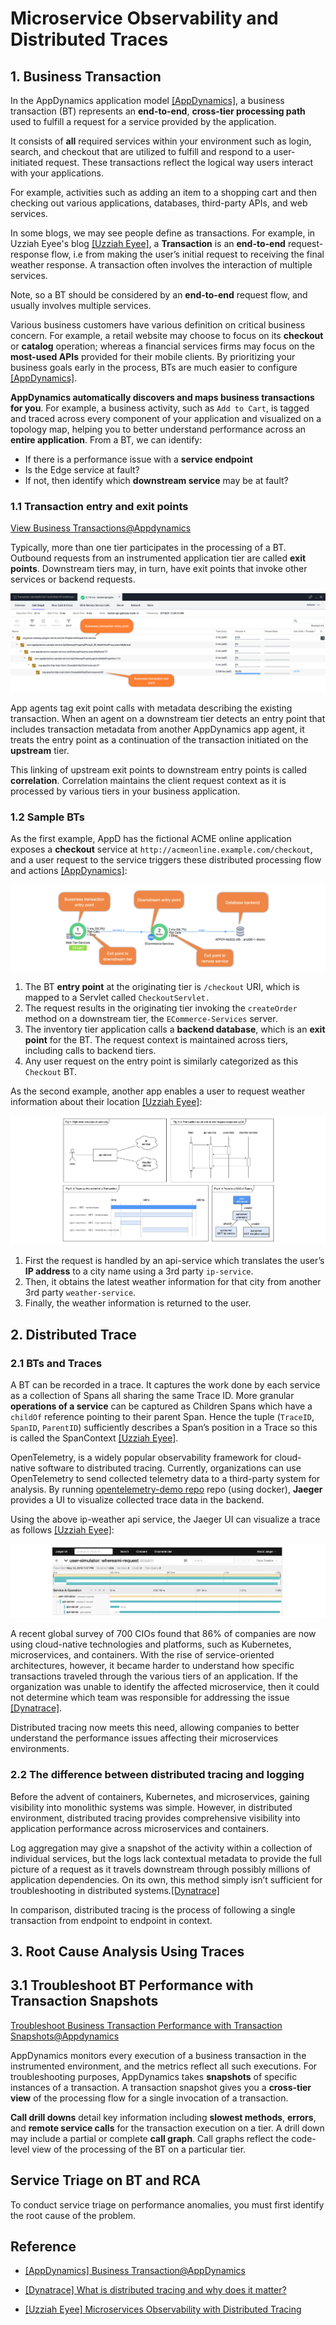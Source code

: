 
# Microservice Observability and Distributed Traces 


## 1. Business Transaction 

In the AppDynamics application model [[AppDynamics]][Business Transaction@AppDynamics], a business transaction (BT) represents an **end-to-end**, **cross-tier processing path** used to fulfill a request for a service provided by the application. 

It consists of **all** required services within your environment such as login, search, and checkout that are utilized to fulfill and respond to a user-initiated request. These transactions reflect the logical way users interact with your applications. 

For example, activities such as adding an item to a shopping cart and then checking out various applications, databases, third-party APIs, and web services.

In some blogs, we may see people define as transactions. For example, in Uzziah Eyee's blog [[Uzziah Eyee]][Microservices Observability with Distributed Tracing], a **Transaction** is an **end-to-end** request-response flow, i.e from making the user’s initial request to receiving the final weather response. A transaction often involves the interaction of multiple services.

Note, so a BT should be considered by an **end-to-end** request flow, and usually involves multiple services.


Various business customers have various definition on critical business concern. For example, a retail website may choose to focus on its **checkout** or **catalog** operation; whereas a financial services firms may focus on the **most-used APIs** provided for their mobile clients. By prioritizing your business goals early in the process, BTs are much easier to configure [[AppDynamics]][Business Transaction@AppDynamics].


**AppDynamics automatically discovers and maps business transactions for you**. For example, a business activity, such as `Add to Cart`, is tagged and traced across every component of your application and visualized on a topology map, helping you to better understand performance across an **entire application**. From a BT, we can identify:
* If there is a performance issue with a **service endpoint**
* Is the Edge service at fault? 
* If not, then identify which **downstream service** may be at fault?

### 1.1 Transaction entry and exit points

[View Business Transactions@Appdynamics](https://docs.appdynamics.com/appd/22.x/22.3/en/application-monitoring/business-transactions/view-business-transactions)

Typically, more than one tier participates in the processing of a BT. Outbound requests from an instrumented application tier are called **exit points**. Downstream tiers may, in turn, have exit points that invoke other services or backend requests. 

![](images/exit_point_BT.png)

App agents tag exit point calls with metadata describing the existing transaction. When an agent on a downstream tier detects an entry point that includes transaction metadata from another AppDynamics app agent, it treats the entry point as a continuation of the transaction initiated on the **upstream** tier. 

This linking of upstream exit points to downstream entry points is called **correlation**. Correlation maintains the client request context as it is processed by various tiers in your business application.


### 1.2 Sample BTs

As the first example, AppD has the fictional ACME online application exposes a **checkout** service at `http://acmeonline.example.com/checkout`, and a user request to the service triggers these distributed processing flow and actions [[AppDynamics]][Business Transaction@AppDynamics]:

![](images/bt_processflow.png)

1. The BT **entry point** at the originating tier is `/checkout` URI, which is mapped to a Servlet called `CheckoutServlet.`
2. The request results in the originating tier invoking the `createOrder` method on a downstream tier, the `ECommerce-Services` server.
3. The inventory tier application calls a **backend database**, which is an **exit point** for the BT. The request context is maintained across tiers, including calls to backend tiers.
4. Any user request on the entry point is similarly categorized as this `Checkout` BT. 


As the second example, another app enables a user to request weather information about their location [[Uzziah Eyee]][Microservices Observability with Distributed Tracing]:

![](images/ip_weather_api_request.png)

1. First the request is handled by an api-service which translates the user’s **IP address** to a city name using a 3rd party `ip-service`. 
2. Then, it obtains the latest weather information for that city from another 3rd party `weather-service`. 
3. Finally, the weather information is returned to the user.

## 2. Distributed Trace

### 2.1 BTs and Traces

A BT can be recorded in a trace. It captures the work done by each service as a collection of Spans all sharing the same Trace ID. More granular **operations of a service** can be captured as Children Spans which have a `childOf` reference pointing to their parent Span. Hence the tuple (`TraceID`, `SpanID`, `ParentID`) sufficiently describes a Span’s position in a Trace so this is called the SpanContext [[Uzziah Eyee]][Microservices Observability with Distributed Tracing].

OpenTelemetry, is a widely popular observability framework for cloud-native software to distributed tracing. Currently, organizations can use OpenTelemetry to send collected telemetry data to a third-party system for analysis. By running [opentelemetry-demo repo](https://github.com/open-telemetry/opentelemetry-demo) repo (using docker), **Jaeger** provides a UI to visualize collected trace data in the backend. 

Using the above ip-weather api service, the Jaeger UI can visualize a trace as follows [[Uzziah Eyee]][Microservices Observability with Distributed Tracing]:

![](images/Jaeger_trace_example.png)


A recent global survey of 700 CIOs found that 86% of companies are now using cloud-native technologies and platforms, such as Kubernetes, microservices, and containers. With the rise of service-oriented architectures, however, it became harder to understand how specific transactions traveled through the various tiers of an application. If the organization was unable to identify the affected microservice, then it could not determine which team was responsible for addressing the issue [[Dynatrace]][What is distributed tracing and why does it matter?].

Distributed tracing now meets this need, allowing companies to better understand the performance issues affecting their microservices environments.

### 2.2 The difference between distributed tracing and logging

Before the advent of containers, Kubernetes, and microservices, gaining visibility into monolithic systems was simple. However, in distributed environment, distributed tracing provides comprehensive visibility into application performance across microservices and containers.

Log aggregation may give a snapshot of the activity within a collection of individual services, but the logs lack contextual metadata to provide the full picture of a request as it travels downstream through possibly millions of application dependencies. On its own, this method simply isn’t sufficient for troubleshooting in distributed systems.[[Dynatrace]][What is distributed tracing and why does it matter?]

In comparison, distributed tracing is the process of following a single transaction from endpoint to endpoint in context. 

## 3. Root Cause Analysis Using Traces

## 3.1 Troubleshoot BT Performance with Transaction Snapshots

[Troubleshoot Business Transaction Performance with Transaction Snapshots@Appdynamics](https://docs.appdynamics.com/appd/22.x/22.3/en/application-monitoring/business-transactions/troubleshoot-business-transaction-performance-with-transaction-snapshots)

AppDynamics monitors every execution of a business transaction in the instrumented environment, and the metrics reflect all such executions. For troubleshooting purposes, AppDynamics takes **snapshots** of specific instances of a transaction. A transaction snapshot gives you a **cross-tier view** of the processing flow for a single invocation of a transaction.

**Call drill downs** detail key information including **slowest methods**, **errors**, and **remote service calls** for the transaction execution on a tier. A drill down may include a partial or complete **call graph**. Call graphs reflect the code-level view of the processing of the BT on a particular tier. 


## Service Triage on BT and RCA

To conduct service triage on performance anomalies, you must first identify the root cause of the problem. 




## Reference

* [Business Transaction@AppDynamics]: https://docs.appdynamics.com/appd/22.x/22.3/en/application-monitoring/business-transactions
[[AppDynamics] Business Transaction@AppDynamics](https://docs.appdynamics.com/appd/22.x/22.3/en/application-monitoring/business-transactions)


* [What is distributed tracing and why does it matter?]: https://www.dynatrace.com/news/blog/what-is-distributed-tracing/
[[Dynatrace] What is distributed tracing and why does it matter?](https://www.dynatrace.com/news/blog/what-is-distributed-tracing/)

* [Microservices Observability with Distributed Tracing]: https://medium.com/swlh/microservices-observability-with-distributed-tracing-32ae467bb72a
[[Uzziah Eyee] Microservices Observability with Distributed Tracing](https://medium.com/swlh/microservices-observability-with-distributed-tracing-32ae467bb72a)


